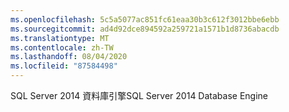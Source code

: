 ```yaml
---
ms.openlocfilehash: 5c5a5077ac851fc61eaa30b3c612f3012bbe6ebb
ms.sourcegitcommit: ad4d92dce894592a259721a1571b1d8736abacdb
ms.translationtype: MT
ms.contentlocale: zh-TW
ms.lasthandoff: 08/04/2020
ms.locfileid: "87584498"
---
```

<span data-ttu-id="0288c-101">SQL Server 2014 資料庫引擎</span><span class="sxs-lookup"><span data-stu-id="0288c-101">SQL Server 2014 Database Engine</span></span>
